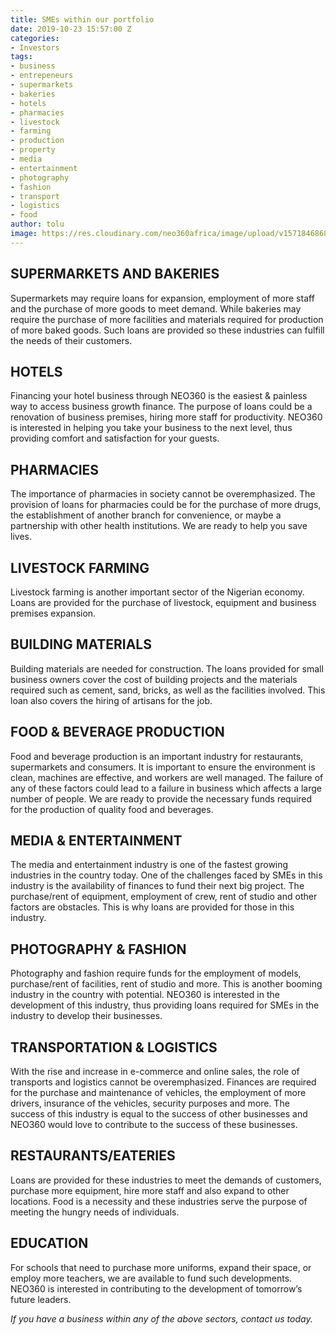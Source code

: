 ```yaml
---
title: SMEs within our portfolio
date: 2019-10-23 15:57:00 Z
categories:
- Investors
tags:
- business
- entrepeneurs
- supermarkets
- bakeries
- hotels
- pharmacies
- livestock
- farming
- production
- property
- media
- entertainment
- photography
- fashion
- transport
- logistics
- food
author: tolu
image: https://res.cloudinary.com/neo360africa/image/upload/v1571846868/NEO360%20BLOG/mr-autthaporn-pradidpong-EZt7OJagHyY-unsplash_oohypy.jpg
---
```


## **SUPERMARKETS AND BAKERIES**

Supermarkets may require loans for expansion, employment of more staff and the purchase of more goods to meet demand. While bakeries may require the purchase of more facilities and materials required for production of more baked goods. Such loans are provided so these industries can fulfill the needs of their customers.

## **HOTELS**

Financing your hotel business through NEO360 is the easiest & painless way to access business growth finance. The purpose of loans could be a renovation of business premises, hiring more staff for productivity. NEO360 is interested in helping you take your business to the next level, thus providing comfort and satisfaction for your guests.

## **PHARMACIES**

The importance of pharmacies in society cannot be overemphasized. The provision of loans for pharmacies could be for the purchase of more drugs, the establishment of another branch for convenience, or maybe a partnership with other health institutions. We are ready to help you save lives.

## **LIVESTOCK FARMING**

Livestock farming is another important sector of the Nigerian economy. Loans are provided for the purchase of livestock, equipment and business premises expansion. 

## **BUILDING MATERIALS**

Building materials are needed for construction. The loans provided for small business owners cover the cost of building projects and the materials required such as cement, sand, bricks, as well as the facilities involved. This loan also covers the hiring of artisans for the job.

## **FOOD & BEVERAGE PRODUCTION**

Food and beverage production is an important industry for restaurants, supermarkets and consumers. It is important to ensure the environment is clean, machines are effective, and workers are well managed. The failure of any of these factors could lead to a failure in business which affects a large number of people. We are ready to provide the necessary funds required for the production of quality food and beverages.

## **MEDIA & ENTERTAINMENT**

The media and entertainment industry is one of the fastest growing industries in the country today. One of the challenges faced by SMEs in this industry is the availability of finances to fund their next big project. The purchase/rent of equipment, employment of crew, rent of studio and other factors are obstacles. This is why loans are provided for those in this industry.

## **PHOTOGRAPHY & FASHION**

Photography and fashion require funds for the employment of models, purchase/rent of facilities, rent of studio and more. This is another booming industry in the country with potential. NEO360 is interested in the development of this industry, thus providing loans required for SMEs in the industry to develop their businesses.

## **TRANSPORTATION & LOGISTICS**

With the rise and increase in e-commerce and online sales, the role of transports and logistics cannot be overemphasized. Finances are required for the purchase and maintenance of vehicles, the employment of more drivers, insurance of the vehicles, security purposes and more. The success of this industry is equal to the success of other businesses and NEO360 would love to contribute to the success of these businesses.

## **RESTAURANTS/EATERIES**

Loans are provided for these industries to meet the demands of customers, purchase more equipment, hire more staff and also expand to other locations. Food is a necessity and these industries serve the purpose of meeting the hungry needs of individuals.

## **EDUCATION**

For schools that need to purchase more uniforms, expand their space, or employ more teachers, we are available to fund such developments. NEO360 is interested in contributing to the development of tomorrow’s future leaders. <br/>


*If you have a business within any of the above sectors, contact us today.*


